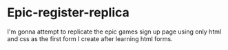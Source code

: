 # Epic-register-replica
I'm gonna attempt to replicate the epic games sign up page using only html and css as the first form I create after learning html forms.
